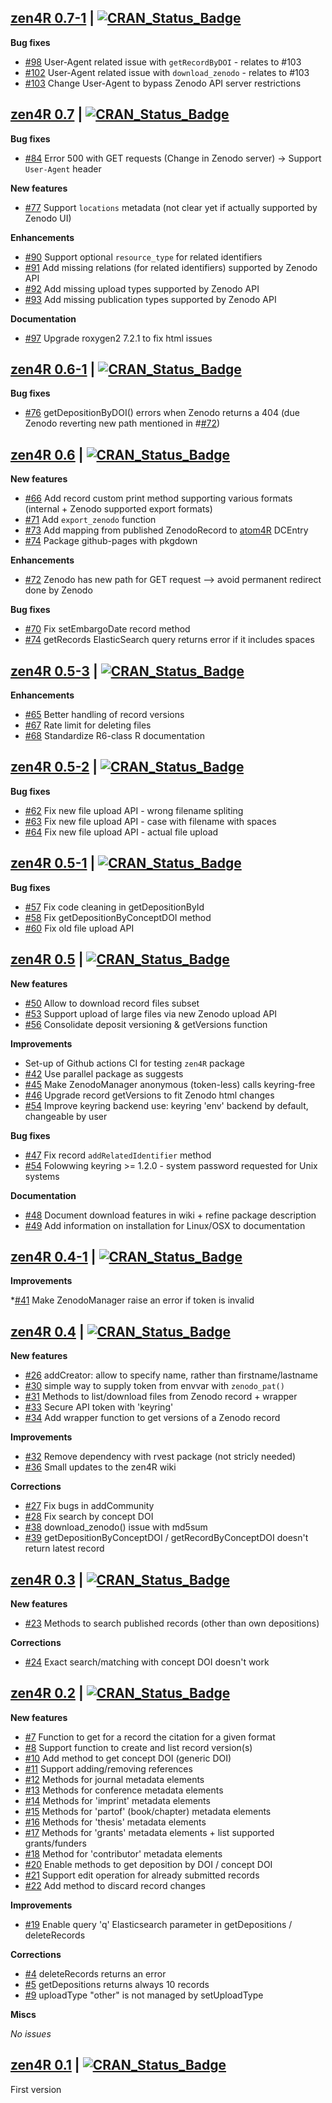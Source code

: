 ## [zen4R 0.7-1](https://cran.r-project.org/package=zen4R) | [![CRAN_Status_Badge](https://img.shields.io/badge/CRAN-published-blue.svg)](https://cran.r-project.org/package=zen4R)

**Bug fixes**

* [#98](https://github.com/eblondel/zen4R/issues/98) User-Agent related issue with `getRecordByDOI` - relates to #103
* [#102](https://github.com/eblondel/zen4R/issues/102) User-Agent related issue with `download_zenodo` - relates to #103
* [#103](https://github.com/eblondel/zen4R/issues/103) Change User-Agent to bypass Zenodo API server restrictions

## [zen4R 0.7](https://cran.r-project.org/package=zen4R) | [![CRAN_Status_Badge](https://img.shields.io/badge/CRAN-published-blue.svg)](https://cran.r-project.org/package=zen4R)

**Bug fixes**

* [#84](https://github.com/eblondel/zen4R/issues/84) Error 500 with GET requests (Change in Zenodo server) -> Support `User-Agent` header

**New features**

* [#77](https://github.com/eblondel/zen4R/issues/77) Support `locations` metadata (not clear yet if actually supported by Zenodo UI)

**Enhancements**

* [#90](https://github.com/eblondel/zen4R/issues/90) Support optional `resource_type` for related identifiers
* [#91](https://github.com/eblondel/zen4R/issues/91) Add missing relations (for related identifiers) supported by Zenodo API
* [#92](https://github.com/eblondel/zen4R/issues/92) Add missing upload types supported by Zenodo API
* [#93](https://github.com/eblondel/zen4R/issues/93) Add missing publication types supported by Zenodo API

**Documentation**

* [#97](https://github.com/eblondel/zen4R/issues/97) Upgrade roxygen2 7.2.1 to fix html issues

## [zen4R 0.6-1](https://cran.r-project.org/package=zen4R) | [![CRAN_Status_Badge](https://img.shields.io/badge/CRAN-published-blue.svg)](https://cran.r-project.org/package=zen4R)

**Bug fixes**

* [#76](https://github.com/eblondel/zen4R/issues/76) getDepositionByDOI() errors when Zenodo returns a 404 (due Zenodo reverting new path mentioned in #[#72](https://github.com/eblondel/zen4R/issues/72))


## [zen4R 0.6](https://cran.r-project.org/src/contrib/Archive/zen4R/zen4R_0.6.tar.gz) | [![CRAN_Status_Badge](https://img.shields.io/badge/CRAN-published-blue.svg)](https://cran.r-project.org/src/contrib/Archive/zen4R/zen4R_0.6.tar.gz)

**New features**

* [#66](https://github.com/eblondel/zen4R/issues/66) Add record custom print method supporting various formats (internal + Zenodo supported export formats)
* [#71](https://github.com/eblondel/zen4R/issues/71) Add `export_zenodo` function 
* [#73](https://github.com/eblondel/zen4R/issues/73) Add mapping from published ZenodoRecord to [atom4R](https://github.com/eblondel/atom4R) DCEntry
* [#74](https://github.com/eblondel/zen4R/issues/74) Package github-pages with pkgdown

**Enhancements**

* [#72](https://github.com/eblondel/zen4R/issues/72) Zenodo has new path for GET request --> avoid permanent redirect done by Zenodo

**Bug fixes**

* [#70](https://github.com/eblondel/zen4R/issues/70) Fix setEmbargoDate record method
* [#74](https://github.com/eblondel/zen4R/issues/75) getRecords ElasticSearch query returns error if it includes spaces

## [zen4R 0.5-3](https://cran.r-project.org/src/contrib/Archive/zen4R/zen4R_0.5-3.tar.gz) | [![CRAN_Status_Badge](https://img.shields.io/badge/CRAN-published-blue.svg)](https://cran.r-project.org/src/contrib/Archive/zen4R/zen4R_0.5-3.tar.gz)


**Enhancements**

* [#65](https://github.com/eblondel/zen4R/issues/65) Better handling of record versions
* [#67](https://github.com/eblondel/zen4R/issues/67) Rate limit for deleting files
* [#68](https://github.com/eblondel/zen4R/issues/68) Standardize R6-class R documentation


## [zen4R 0.5-2](https://cran.r-project.org/src/contrib/Archive/zen4R/zen4R_0.5-2.tar.gz) | [![CRAN_Status_Badge](https://img.shields.io/badge/CRAN-published-blue.svg)](https://cran.r-project.org/src/contrib/Archive/zen4R/zen4R_0.5-2.tar.gz)

**Bug fixes**

* [#62](https://github.com/eblondel/zen4R/issues/62) Fix new file upload API - wrong filename spliting
* [#63](https://github.com/eblondel/zen4R/issues/63) Fix new file upload API - case with filename with spaces
* [#64](https://github.com/eblondel/zen4R/issues/64) Fix new file upload API - actual file upload

## [zen4R 0.5-1](https://cran.r-project.org/src/contrib/Archive/zen4R/zen4R_0.5-1.tar.gz) | [![CRAN_Status_Badge](https://img.shields.io/badge/CRAN-published-blue.svg)](https://cran.r-project.org/src/contrib/Archive/zen4R/zen4R_0.5-1.tar.gz)

**Bug fixes**

* [#57](https://github.com/eblondel/zen4R/issues/57) Fix code cleaning in getDepositionById
* [#58](https://github.com/eblondel/zen4R/pull/58) Fix getDepositionByConceptDOI method
* [#60](https://github.com/eblondel/zen4R/issues/60) Fix old file upload API

## [zen4R 0.5](https://cran.r-project.org/src/contrib/Archive/zen4R/zen4R_0.5.tar.gz) | [![CRAN_Status_Badge](https://img.shields.io/badge/CRAN-published-blue.svg)](https://cran.r-project.org/src/contrib/Archive/zen4R/zen4R_0.5.tar.gz)

**New features**

* [#50](https://github.com/eblondel/zen4R/issues/50) Allow to download record files subset
* [#53](https://github.com/eblondel/zen4R/issues/53) Support upload of large files via new Zenodo upload API
* [#56](https://github.com/eblondel/zen4R/issues/56) Consolidate deposit versioning & getVersions function

**Improvements**

* Set-up of Github actions CI for testing `zen4R` package
* [#42](https://github.com/eblondel/zen4R/issues/42) Use parallel package as suggests
* [#45](https://github.com/eblondel/zen4R/issues/45) Make ZenodoManager anonymous (token-less) calls keyring-free
* [#46](https://github.com/eblondel/zen4R/issues/46) Upgrade record getVersions to fit Zenodo html changes
* [#54](https://github.com/eblondel/zen4R/issues/54) Improve keyring backend use: keyring 'env' backend by default, changeable by user

**Bug fixes**

* [#47](https://github.com/eblondel/zen4R/issues/47) Fix record `addRelatedIdentifier` method
* [#54](https://github.com/eblondel/zen4R/issues/54) Folowwing keyring >= 1.2.0 - system password requested for Unix systems

**Documentation**

* [#48](https://github.com/eblondel/zen4R/issues/48) Document download features in wiki + refine package description
* [#49](https://github.com/eblondel/zen4R/issues/49) Add information on installation for Linux/OSX to documentation

## [zen4R 0.4-1](https://cran.r-project.org/src/contrib/Archive/zen4R/zen4R_0.4-1.tar.gz) | [![CRAN_Status_Badge](https://img.shields.io/badge/CRAN-published-blue.svg)](https://cran.r-project.org/src/contrib/Archive/zen4R/zen4R_0.4-1.tar.gz)

**Improvements**

*[#41](https://github.com/eblondel/zen4R/issues/41) Make ZenodoManager raise an error if token is invalid

## [zen4R 0.4](https://cran.r-project.org/src/contrib/Archive/zen4R/zen4R_0.4.tar.gz) | [![CRAN_Status_Badge](https://img.shields.io/badge/CRAN-published-blue.svg)](https://cran.r-project.org/src/contrib/Archive/zen4R/zen4R_0.4.tar.gz)

**New features**

* [#26](https://github.com/eblondel/zen4R/issues/26) addCreator: allow to specify name, rather than firstname/lastname
* [#30](https://github.com/eblondel/zen4R/issues/30) simple way to supply token from envvar with ``zenodo_pat()``
* [#31](https://github.com/eblondel/zen4R/issues/31) Methods to list/download files from Zenodo record + wrapper
* [#33](https://github.com/eblondel/zen4R/issues/33) Secure API token with 'keyring'
* [#34](https://github.com/eblondel/zen4R/issues/34) Add wrapper function to get versions of a Zenodo record

**Improvements**

* [#32](https://github.com/eblondel/zen4R/issues/32) Remove dependency with rvest package (not stricly needed)
* [#36](https://github.com/eblondel/zen4R/issues/36) Small updates to the zen4R wiki

**Corrections**

* [#27](https://github.com/eblondel/zen4R/issues/27) Fix bugs in addCommunity 
* [#28](https://github.com/eblondel/zen4R/issues/28) Fix search by concept DOI
* [#38](https://github.com/eblondel/zen4R/issues/38) download_zenodo() issue with md5sum
* [#39](https://github.com/eblondel/zen4R/issues/39) getDepositionByConceptDOI / getRecordByConceptDOI doesn't return latest record

## [zen4R 0.3](https://cran.r-project.org/src/contrib/Archive/zen4R/zen4R_0.3.tar.gz) | [![CRAN_Status_Badge](https://img.shields.io/badge/CRAN-published-blue.svg)](https://cran.r-project.org/src/contrib/Archive/zen4R/zen4R_0.3.tar.gz)

**New features**

* [#23](https://github.com/eblondel/zen4R/issues/23) Methods to search published records (other than own depositions)

**Corrections**

* [#24](https://github.com/eblondel/zen4R/issues/24) Exact search/matching with concept DOI doesn't work

## [zen4R 0.2](https://cran.r-project.org/src/contrib/Archive/zen4R/zen4R_0.2.tar.gz) | [![CRAN_Status_Badge](https://img.shields.io/badge/CRAN-published-blue.svg)](https://cran.r-project.org/src/contrib/Archive/zen4R/zen4R_0.2.tar.gz)

**New features**

* [#7](https://github.com/eblondel/zen4R/issues/7) Function to get for a record the citation for a given format
* [#8](https://github.com/eblondel/zen4R/issues/8) Support function to create and list record version(s)
* [#10](https://github.com/eblondel/zen4R/issues/10) Add method to get concept DOI (generic DOI)
* [#11](https://github.com/eblondel/zen4R/issues/11) Support adding/removing references
* [#12](https://github.com/eblondel/zen4R/issues/12) Methods for journal metadata elements
* [#13](https://github.com/eblondel/zen4R/issues/13) Methods for conference metadata elements
* [#14](https://github.com/eblondel/zen4R/issues/14) Methods for 'imprint' metadata elements
* [#15](https://github.com/eblondel/zen4R/issues/15) Methods for 'partof' (book/chapter) metadata elements
* [#16](https://github.com/eblondel/zen4R/issues/16) Methods for 'thesis' metadata elements
* [#17](https://github.com/eblondel/zen4R/issues/17) Methods for 'grants' metadata elements + list supported grants/funders
* [#18](https://github.com/eblondel/zen4R/issues/18) Method for 'contributor' metadata elements
* [#20](https://github.com/eblondel/zen4R/issues/20) Enable methods to get deposition by DOI / concept DOI
* [#21](https://github.com/eblondel/zen4R/issues/21) Support edit operation for already submitted records
* [#22](https://github.com/eblondel/zen4R/issues/22) Add method to discard record changes

**Improvements**

* [#19](https://github.com/eblondel/zen4R/issues/19) Enable query 'q' Elasticsearch parameter in getDepositions / deleteRecords

**Corrections**

* [#4](https://github.com/eblondel/zen4R/issues/4) deleteRecords returns an error 
* [#5](https://github.com/eblondel/zen4R/issues/5) getDepositions returns always 10 records
* [#9](https://github.com/eblondel/zen4R/issues/9) uploadType "other" is not managed by setUploadType

**Miscs**

_No issues_

## [zen4R 0.1](https://cran.r-project.org/src/contrib/Archive/zen4R/zen4R_0.1.tar.gz) | [![CRAN_Status_Badge](https://img.shields.io/badge/CRAN-published-blue.svg)](https://cran.r-project.org/src/contrib/Archive/zen4R/zen4R_0.1.tar.gz)

First version
